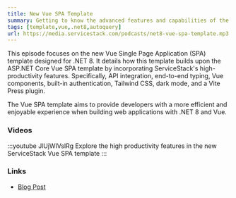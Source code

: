 ```yaml
---
title: New Vue SPA Template
summary: Getting to know the advanced features and capabilities of the enhanced Vite TypeScript Vue SPA template for .NET 8
tags: [template,vue,.net8,autoquery]
url: https://media.servicestack.com/podcasts/net8-vue-spa-template.mp3
---
```


This episode focuses on the new Vue Single Page Application (SPA) template designed for .NET 8. 
It details how this template builds upon the ASP.NET Core Vue SPA template by incorporating 
ServiceStack's high-productivity features. Specifically, API integration, end-to-end typing, 
Vue components, built-in authentication, Tailwind CSS, dark mode, and a Vite Press plugin. 

The Vue SPA template aims to provide developers with a more efficient and enjoyable experience 
when building web applications with .NET 8 and Vue.

### Videos

:::youtube JlUjWlVslRg
Explore the high productivity features in the new ServiceStack Vue SPA template
:::

### Links

- [Blog Post](/posts/net8-vue-spa-template)